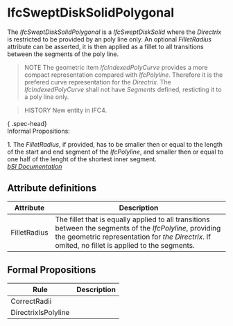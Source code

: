 IfcSweptDiskSolidPolygonal
==========================
The _IfcSweptDiskSolidPolygonal_ is a _IfcSweptDiskSolid_ where the
_Directrix_ is restricted to be provided by an poly line only. An optional
_FilletRadius_ attribute can be asserted, it is then applied as a fillet to
all transitions between the segments of the poly line.  
  
> NOTE  The geometric item _IfcIndexedPolyCurve_ provides a more compact
> representation compared with _IfcPolyline_. Therefore it is the prefered
> curve representation for the _Directrix_. The _IfcIndexedPolyCurve_ shall
> not have _Segments_ defined, resticting it to a poly line only.  
  
> HISTORY  New entity in IFC4.  
  
{ .spec-head}  
Informal Propositions:  
  
1\. The _FilletRadius_, if provided, has to be smaller then or equal to the
length of the start and end segment of the _IfcPolyline_, and smaller then or
equal to one half of the lenght of the shortest inner segment.  
[ _bSI
Documentation_](https://standards.buildingsmart.org/IFC/DEV/IFC4_2/FINAL/HTML/schema/ifcgeometricmodelresource/lexical/ifcsweptdisksolidpolygonal.htm)


Attribute definitions
---------------------
| Attribute    | Description                                                                                                                                                                                                   |
|--------------|---------------------------------------------------------------------------------------------------------------------------------------------------------------------------------------------------------------|
| FilletRadius | The fillet that is equally applied to all transitions between the segments of the _IfcPolyline_, providing the geometric representation for _the Directrix_. If omited, no fillet is applied to the segments. |

Formal Propositions
-------------------
| Rule                | Description   |
|---------------------|---------------|
| CorrectRadii        |               |
| DirectrixIsPolyline |               |

